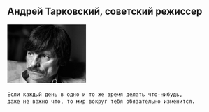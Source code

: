 <!--2017-04-09 07:56:09-->
## Андрей Тарковский, советский режиссер
<img src="./tarkovskiy.jpg">

    Если каждый день в одно и то же время делать что-нибудь, 
    даже не важно что, то мир вокруг тебя обязательно изменится. 